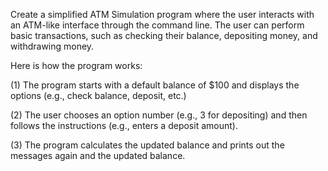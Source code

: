 Create a simplified ATM Simulation program where the user interacts with an ATM-like interface through the command line. The user can perform basic transactions, such as checking their balance, depositing money, and withdrawing money.

Here is how the program works:

(1) The program starts with a default balance of $100 and displays the options (e.g., check balance, deposit, etc.)

(2) The user chooses an option number (e.g., 3 for depositing) and then follows the instructions (e.g., enters a deposit amount).

(3) The program calculates the updated balance and prints out the messages again and the updated balance.
